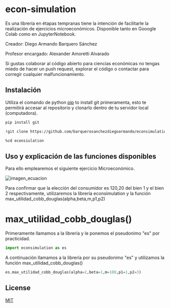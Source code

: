 #  econ-simulation

Es una librería en étapas tempranas tiene la intención de facilitarle la realización de ejercicios microeconómicos. Disponible tanto en Gooogle Colab como en JupyterNotebook.

Creador: Diego Armando Barquero Sánchez 

Profesor encargado: Alexander Amoretti Alvarado

Si gustas colaborar al código abierto para ciencias económicas no tengas miedo de hacer un push request, explorar el código o contactar para corregir cualquier malfuncionamiento.

## Instalación

Utiliza el comando de python [pip](https://pip.pypa.io/en/stable/) to install git primeramenta, esto te permitirá accesar al repositorio y clonarlo dentro de tu servidor local (computadora).

```bash
pip install git
```

```bash
!git clone https://github.com/barquerosanchezdiegoarmando/econsimulation.git
```

```bash
%cd econsiulation
```
## Uso y explicación de las funciones disponibles
Para ello emplearemos el siguiente ejercicio Microeconómico. 

![imagen_ecuacion](https://github.com/barquerosanchezdiegoarmando/econsimulation/assets/126104692/842d3304-85fe-4692-9f01-b5c65f39084b)

Para confirmar que la elección del consumidor es 120,20 del bien 1 y el bien 2 respectivamente, utilizaremos la librería econsimulation y la función max_utilidad_cobb_douglas(alpha,beta,m,p1,p2)

# max_utilidad_cobb_douglas()
Primeramente llamamos a la librería y le ponemos el pseudonimo "es" por practicidad.
```python
import econsimulation as es
```
A continuación llamamos a la librería por su pseudonimo "es" y utilizamos la función max_utilidad_cobb_douglas()
```python
es.max_utilidad_cobb_douglas(alpha=2,beta=1,m=180,p1=1,p2=3)
```


## License

[MIT](https://choosealicense.com/licenses/mit/)
